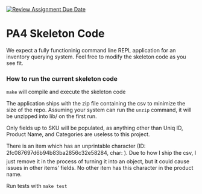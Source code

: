 [![Review Assignment Due Date](https://classroom.github.com/assets/deadline-readme-button-22041afd0340ce965d47ae6ef1cefeee28c7c493a6346c4f15d667ab976d596c.svg)](https://classroom.github.com/a/pAwGQi_N)

# PA4 Skeleton Code
We expect a fully functioninig command line REPL application for an inventory querying system. Feel free to modify the skeleton code as you see fit.

### How to run the current skeleton code
`make` will compile and execute the skeleton code

The application ships with the zip file containing the csv to minimize the size of the repo.
Assuming your system can run the `unzip` command, it will be unzipped into lib/ on the first run.

Only fields up to SKU will be populated, as anything other than Uniq ID, Product Name, and Categories are useless to this project.

There is an item which has an unprintable character (ID: 2fc087697d6b94b83ba2856c32e58284, char: ). Due to how I ship the csv, I just remove it in the process of turning it into an object, but it could cause issues in other items' fields. No other item has this character in the product name.

Run tests with `make test`
